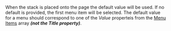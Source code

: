 

When the stack is placed onto the page the default value will be used. If no default is provided, the first menu item will be selected. The default value for a menu should correspond to one of the *Value* properteis from the [Menu Items](#items) array ***(not the Title property)***.